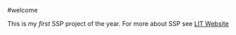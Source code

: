 #welcome

This is my *first* SSP project of the year. For more about SSP see [LIT Website](ww.lit.ie) 